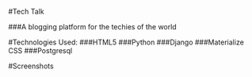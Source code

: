 #Tech Talk

###A blogging platform for the techies of the world

#Technologies Used: 
###HTML5
###Python
###Django
###Materialize CSS
###Postgresql

#Screenshots